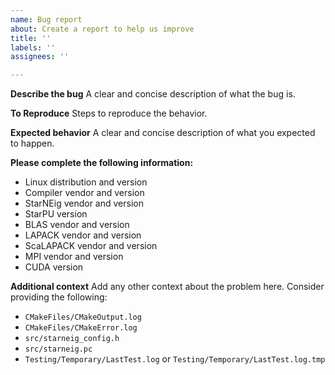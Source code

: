 ```yaml
---
name: Bug report
about: Create a report to help us improve
title: ''
labels: ''
assignees: ''

---
```


**Describe the bug**
A clear and concise description of what the bug is.

**To Reproduce**
Steps to reproduce the behavior.

**Expected behavior**
A clear and concise description of what you expected to happen.

**Please complete the following information:**
 - Linux distribution and version
 - Compiler vendor and version
 - StarNEig vendor and version
 - StarPU version
 - BLAS vendor and version
 - LAPACK vendor and version
 - ScaLAPACK vendor and version
 - MPI vendor and version
 - CUDA version

**Additional context**
Add any other context about the problem here. Consider providing the following:
 - `CMakeFiles/CMakeOutput.log`
 - `CMakeFiles/CMakeError.log`
 - `src/starneig_config.h`
 - `src/starneig.pc`
 - `Testing/Temporary/LastTest.log` or `Testing/Temporary/LastTest.log.tmp`
